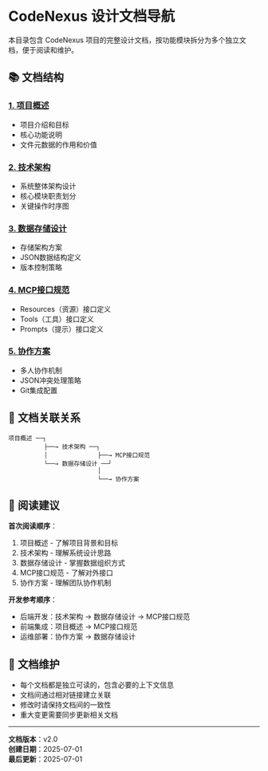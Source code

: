 # CodeNexus 设计文档导航

本目录包含 CodeNexus 项目的完整设计文档，按功能模块拆分为多个独立文档，便于阅读和维护。

## 📚 文档结构

### [1. 项目概述](./项目概述.md)
- 项目介绍和目标
- 核心功能说明
- 文件元数据的作用和价值

### [2. 技术架构](./技术架构.md)
- 系统整体架构设计
- 核心模块职责划分
- 关键操作时序图

### [3. 数据存储设计](./数据存储设计.md)
- 存储架构方案
- JSON数据结构定义
- 版本控制策略

### [4. MCP接口规范](./MCP接口规范.md)
- Resources（资源）接口定义
- Tools（工具）接口定义
- Prompts（提示）接口定义

### [5. 协作方案](./协作方案.md)
- 多人协作机制
- JSON冲突处理策略
- Git集成配置

## 🔗 文档关联关系

```
项目概述 ──┐
          ├──→ 技术架构 ──┐
          │              ├──→ MCP接口规范
          └──→ 数据存储设计 ──┘
                         │
                         └──→ 协作方案
```

## 📖 阅读建议

**首次阅读顺序**：
1. 项目概述 - 了解项目背景和目标
2. 技术架构 - 理解系统设计思路
3. 数据存储设计 - 掌握数据组织方式
4. MCP接口规范 - 了解对外接口
5. 协作方案 - 理解团队协作机制

**开发参考顺序**：
- 后端开发：技术架构 → 数据存储设计 → MCP接口规范
- 前端集成：项目概述 → MCP接口规范
- 运维部署：协作方案 → 数据存储设计

## 📝 文档维护

- 每个文档都是独立可读的，包含必要的上下文信息
- 文档间通过相对链接建立关联
- 修改时请保持文档间的一致性
- 重大变更需要同步更新相关文档

---

**文档版本**：v2.0  
**创建日期**：2025-07-01  
**最后更新**：2025-07-01
